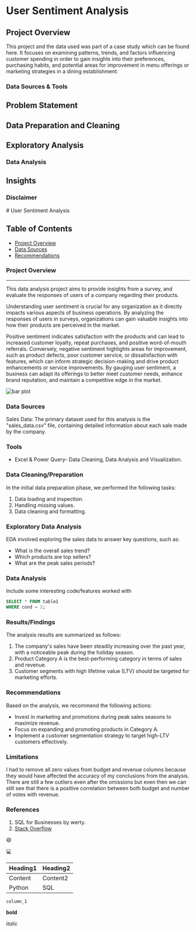 
<h1>User Sentiment Analysis</h1>
<h2>Project Overview</h2>
<p>
 This project and the data used was part of a case study which can be found here.
It focuses on examining patterns, trends, and factors influencing customer spending in order to gain insights into their preferences, purchasing habits, and potential areas for improvement in menu offerings or marketing strategies in a dining establishment. 
</p>
<h3>Data Sources & Tools</h3>

<h2>Problem Statement</h2>

<h2>Data Preparation and Cleaning</h2>

<h2>Exploratory Analysis</h2>

<h3>Data Analysis</h3>

<h2>Insights</h2>
<h3>Disclaimer</h3>
# User Sentiment Analysis

## Table of Contents

- [Project Overview](#project-overview)
- [Data Sources](#data-sources)
- [Recommendations](#recommendations)

### Project Overview
---


This data analysis project aims to provide insights from a survey, and evaluate the responses of users of a company regarding their products.

Understanding user sentiment is crucial for any organization as it directly impacts various aspects of business operations. By analyzing the responses of users in surveys, organizations can gain valuable insights into how their products are perceived in the market. 

Positive sentiment indicates satisfaction with the products and can lead to increased customer loyalty, repeat purchases, and positive word-of-mouth referrals. Conversely, negative sentiment highlights areas for improvement, such as product defects, poor customer service, or dissatisfaction with features, which can inform strategic decision-making and drive product enhancements or service improvements. By gauging user sentiment, a business can adapt its offerings to better meet customer needs, enhance brand reputation, and maintain a competitive edge in the market.

![bar plot](https://github.com/Irene-arch/Documenting_Example/assets/56026296/5ebedeb8-65e4-4f09-a2a5-0699119f5ff7)


### Data Sources

Sales Data: The primary dataset used for this analysis is the "sales_data.csv" file, containing detailed information about each sale made by the company.

### Tools

- Excel & Power Query- Data Cleaning, Data Analysis and Visualization.
  

### Data Cleaning/Preparation

In the initial data preparation phase, we performed the following tasks:
1. Data loading and inspection.
2. Handling missing values.
3. Data cleaning and formatting.

### Exploratory Data Analysis

EDA involved exploring the sales data to answer key questions, such as:

- What is the overall sales trend?
- Which products are top sellers?
- What are the peak sales periods?

### Data Analysis

Include some interesting code/features worked with

```sql
SELECT * FROM table1
WHERE cond = 2;
```

### Results/Findings

The analysis results are summarized as follows:
1. The company's sales have been steadily increasing over the past year, with a noticeable peak during the holiday season.
2. Product Category A is the best-performing category in terms of sales and revenue.
3. Customer segments with high lifetime value (LTV) should be targeted for marketing efforts.

### Recommendations

Based on the analysis, we recommend the following actions:
- Invest in marketing and promotions during peak sales seasons to maximize revenue.
- Focus on expanding and promoting products in Category A.
- Implement a customer segmentation strategy to target high-LTV customers effectively.

### Limitations

I had to remove all zero values from budget and revenue columns because they would have affected the accuracy of my conclusions from the analysis. There are still a few outliers even after the omissions but even then we can still see that there is a positive correlation between both budget and number of votes with revenue.

### References

1. SQL for Businesses by werty.
2. [Stack Overflow](https://stack.com)

😄

💻

|Heading1|Heading2|
|--------|--------|
|Content|Content2|
|Python|SQL|

`column_1`

**bold**

*italic*
